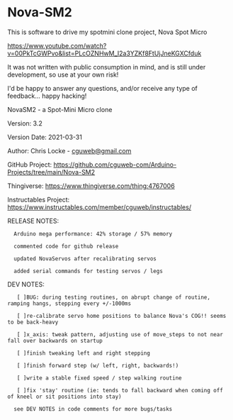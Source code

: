 # Nova-SM2

This is software to drive my spotmini clone project, Nova Spot Micro

https://www.youtube.com/watch?v=00PkTcGWPvo&list=PLcOZNHwM_I2a3YZKf8FtUjJneKGXCfduk

It was not written with public consumption in mind, and is still under development, so use at your own risk!

I'd be happy to answer any questions, and/or receive any type of feedback... happy hacking!



   NovaSM2 - a Spot-Mini Micro clone
 
   Version: 3.2
   
   Version Date: 2021-03-31
   
   
   Author:  Chris Locke - cguweb@gmail.com
   
   GitHub Project:  https://github.com/cguweb-com/Arduino-Projects/tree/main/Nova-SM2
   
   Thingiverse:  https://www.thingiverse.com/thing:4767006
   
   Instructables Project:  https://www.instructables.com/member/cguweb/instructables/
   
   
   RELEASE NOTES:
   
      Arduino mega performance: 42% storage / 57% memory
      
      commented code for github release
      
      updated NovaServos after recalibrating servos
      
      added serial commands for testing servos / legs
      

   DEV NOTES:
   
       [ ]BUG: during testing routines, on abrupt change of routine, ramping hangs, stepping every +/-1000ms
      
       [ ]re-calibrate servo home positions to balance Nova's COG!! seems to be back-heavy
      
       [ ]x_axis: tweak pattern, adjusting use of move_steps to not near fall over backwards on startup
      
       [ ]finish tweaking left and right stepping
      
       [ ]finish forward step (w/ left, right, backwards!)
      
       [ ]write a stable fixed speed / step walking routine
      
       [ ]fix 'stay' routine (ie: tends to fall backward when coming off of kneel or sit positions into stay)
      
      see DEV NOTES in code comments for more bugs/tasks
      
